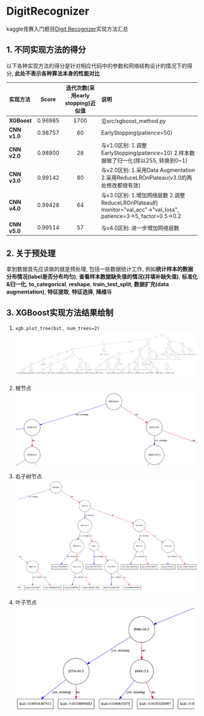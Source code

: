 # DigitRecognizer
kaggle竞赛入门题目[Digit Recognizer](https://www.kaggle.com/c/digit-recognizer/data)实现方法汇总

## 1. 不同实现方法的得分
以下各种实现方法的得分是针对相应代码中的参数和网络结构设计的情况下的得分, **此处不表示各种算法本身的性能对比**

| 实现方法 | Score | 迭代次数(采用early stopping)近似值 | 说明 |
| :--- | :---: | :---: | :--- |
| **XGBoost** | 0.96985 | 1700 | 见src/xgboost_method.py |
| **CNN v1.0** | 0.98757 | 60 | EarlyStopping(patience=50) |
| **CNN v2.0** | 0.98900 | 28 | 与v1.0区别: 1.调整EarlyStopping(patience=10)  2.样本数据做了归一化(除以255, 转换到0~1) |
| **CNN v3.0** | 0.99142 | 80 | 与v2.0区别: 1.采用Data Augmentation  2.采用ReduceLROnPlateau(v3.0的两处修改都很有效) |
| **CNN v4.0** | 0.99428 | 64 | 与v3.0区别: 1.增加网络层数  2.调整ReduceLROnPlateau的monitor="val_acc"->"val_loss", patience=3->5, factor=0.5->0.2 |
| **CNN v5.0** | 0.99514 | 57 | 与v4.0区别: 进一步增加网络层数 |

## 2. 关于预处理
拿到数据首先应该做的就是预处理, 包括一些数据统计工作, 例如**统计样本的数据分布情况(label是否分布均匀)**, **查看样本数据缺失值的情况(并填补缺失值)**, **标准化&归一化**, **to_categorical**, **reshape**, **train_test_split**, **数据扩充(data augmentation)**, **特征提取**, **特征选择**, **降维**等

## 3. XGBoost实现方法结果绘制
1. `xgb.plot_tree(bst, num_trees=2)`
![data/images/1_digit_recognizer_model_Plot.png](data/images/1_digit_recognizer_model_Plot.png)

2. 根节点 
![data/images/2_root.png](data/images/2_root.png)

3. 右子树节点
![data/images/3_right_sub_tree.png](data/images/3_right_sub_tree.png)

4. 叶子节点
![data/images/4_leaf_node.png](data/images/4_leaf_node.png)

